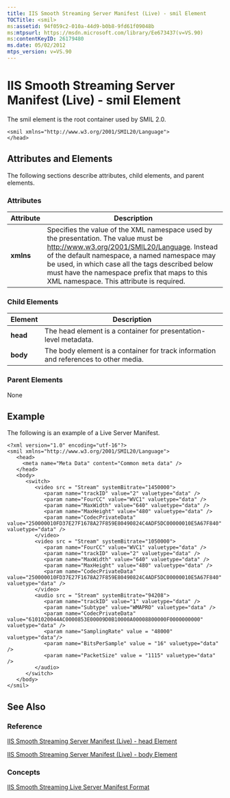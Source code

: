 ```yaml
---
title: IIS Smooth Streaming Server Manifest (Live) - smil Element
TOCTitle: <smil>
ms:assetid: 94f059c2-010a-44d9-b0b8-9fd61f09048b
ms:mtpsurl: https://msdn.microsoft.com/library/Ee673437(v=VS.90)
ms:contentKeyID: 26179480
ms.date: 05/02/2012
mtps_version: v=VS.90
---
```


# IIS Smooth Streaming Server Manifest (Live) - smil Element

The smil element is the root container used by SMIL 2.0.

    <smil xmlns="http://www.w3.org/2001/SMIL20/Language">
    </head>

## Attributes and Elements

The following sections describe attributes, child elements, and parent elements.

### Attributes

|Attribute|Description|
|--- |--- |
|**xmlns**|Specifies the value of the XML namespace used by the presentation. The value must be <a href="http://www.w3.org/2001/smil20/language">http://www.w3.org/2001/SMIL20/Language</a>. Instead of the default namespace, a named namespace may be used, in which case all the tags described below must have the namespace prefix that maps to this XML namespace. This attribute is required.|

### Child Elements

|Element|Description|
|--- |--- |
|**head**|The head element is a container for presentation-level metadata.|
|**body**|The body element is a container for track information and references to other media.|

### Parent Elements

None

## Example

The following is an example of a Live Server Manifest.

    <?xml version="1.0" encoding="utf-16"?>
    <smil xmlns="http://www.w3.org/2001/SMIL20/Language">
       <head>
         <meta name="Meta Data" content="Common meta data" />
       </head>
       <body>
          <switch>
             <video src = "Stream" systemBitrate="1450000">
                <param name="trackID" value="2" valuetype="data" />
                <param name="FourCC" value="WVC1" valuetype="data" />
                <param name="MaxWidth" value="640" valuetype="data" />
                <param name="MaxHeight" value="480" valuetype="data" />
                <param name="CodecPrivateData" value="250000010FD37E27F1678A27F859E80490824C4ADF5DC00000010E5A67F840" valuetype="data" />
             </video>
             <video src = "Stream" systemBitrate="1050000">
                <param name="FourCC" value="WVC1" valuetype="data" />
                <param name="trackID" value="2" valuetype="data" />
                <param name="MaxWidth" value="640" valuetype="data" />
                <param name="MaxHeight" value="480" valuetype="data" />
                <param name="CodecPrivateData" value="250000010FD37E27F1678A27F859E80490824C4ADF5DC00000010E5A67F840" valuetype="data" />
             </video>
             <audio src = "Stream" systemBitrate="94208">
                <param name="trackID" value="1" valuetype="data" />
                <param name="Subtype" value="WMAPRO" valuetype="data" />
                <param name="CodecPrivateData" value="6101020044AC0000853E00009D0B10000A00008800000F0000000000" valuetype="data" />
                <param name="SamplingRate" value = "48000" valuetype="data"/>
                <param name="BitsPerSample" value = "16" valuetype="data" />
                <param name="PacketSize" value = "1115" valuetype="data" />
             </audio>
          </switch>
       </body>
    </smil>

## See Also

### Reference

[IIS Smooth Streaming Server Manifest (Live) - head Element](iis-smooth-streaming-server-manifest-live-head-element.md)

[IIS Smooth Streaming Server Manifest (Live) - body Element](iis-smooth-streaming-server-manifest-live-body-element.md)

### Concepts

[IIS Smooth Streaming Live Server Manifest Format](iis-smooth-streaming-live-server-manifest-format.md)
